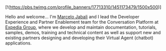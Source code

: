 <!--
**mjabali/mjabali** is a ✨ _special_ ✨ repository because its `README.md` (this file) appears on your GitHub profile.

### Hi there 👋
Here are some ideas to get you started:

- 🔭 I’m currently working on ...
- 🌱 I’m currently learning ...
- 👯 I’m looking to collaborate on ...
- 🤔 I’m looking for help with ...
- 💬 Ask me about ...
- 📫 How to reach me: ...
- 😄 Pronouns: ...
- ⚡ Fun fact: ...
-->

[!(https://pbs.twimg.com/profile_banners/17713310/1451173479/1500x500)]

Hello and welcome... I'm [Marcelo Jabali](https://twitter.com/mjabali) and I lead the Developer Experience and Partner Enablement team for the Conversation Platform  at [Expedia Group](https://www.expediagroup.com), where we develop and maintain documentation, tutorials, samples, demos, training and technical content as well as support new and existing partners designing and developing their Virtual Agent (chatbot) applications.

